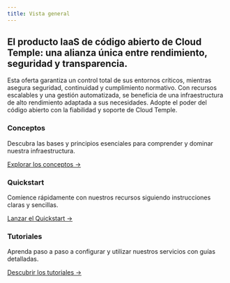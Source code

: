```yaml
---
title: Vista general
---
```


## El producto IaaS de código abierto de Cloud Temple: una alianza única entre rendimiento, seguridad y transparencia.

Esta oferta garantiza un control total de sus entornos críticos, mientras asegura seguridad, continuidad y cumplimiento normativo.
Con recursos escalables y una gestión automatizada, se beneficia de una infraestructura de alto rendimiento adaptada a sus necesidades. Adopte el poder del código abierto con la fiabilidad y soporte de Cloud Temple.

<div class="card-grid">
  <div class="card">
    <h3>Conceptos</h3>
    <p>Descubra las bases y principios esenciales para comprender y dominar nuestra infraestructura.</p>
    <a href="concepts" class="card-link">Explorar los conceptos &rarr;</a>
  </div>
  <div class="card">
    <h3>Quickstart</h3>
    <p>Comience rápidamente con nuestros recursos siguiendo instrucciones claras y sencillas.</p>
    <a href="quickstart" class="card-link">Lanzar el Quickstart &rarr;</a>
  </div>
    <div class="card">
    <h3>Tutoriales</h3>
    <p>Aprenda paso a paso a configurar y utilizar nuestros servicios con guías detalladas.</p>
    <a href="tutorials" class="card-link">Descubrir los tutoriales &rarr;</a>
  </div>
</div>